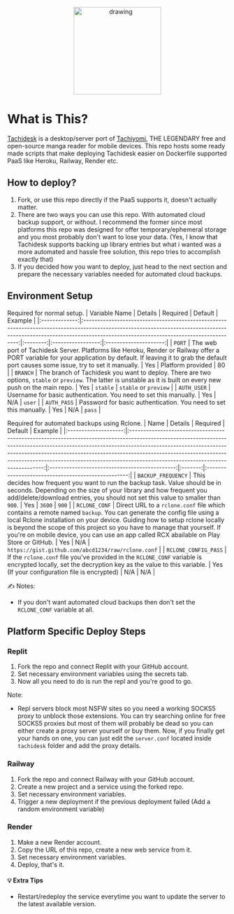 <p align="center"><img src="https://github.com/Suwayomi/Tachidesk/raw/master/server/src/main/resources/icon/faviconlogo.png" alt="drawing" width="200"/></p>

# What is This?
[Tachidesk](https://github.com/Suwayomi/Tachidesk-Server) is a desktop/server port of [Tachiyomi](https://tachiyomi.org), THE LEGENDARY free and open-source manga reader for mobile devices. This repo hosts some ready made scripts that make deploying Tachidesk easier on Dockerfile supported PaaS like Heroku, Railway, Render etc.

## How to deploy?
1. Fork, or use this repo directly if the PaaS supports it, doesn't actually matter.
2. There are two ways you can use this repo. With automated cloud backup support, or without. I recommend the former since most platforms this repo was designed for offer temporary/ephemeral storage and you most probably don't want to lose your data. (Yes, I know that Tachidesk supports backing up library entries but what i wanted was a more automated and hassle free solution, this repo tries to accomplish exactly that)
3. If you decided how you want to deploy, just head to the next section and prepare the necessary variables needed for automated cloud backups.

## Environment Setup
Required for normal setup.
| Variable Name |                                                                                                       Details                                                                                                       | Required |      Default      |        Example        |
|:-------------:|:-------------------------------------------------------------------------------------------------------------------------------------------------------------------------------------------------------------------:|:--------:|:-----------------:|:---------------------:|
|     `PORT`    | The web port of Tachidesk Server. Platforms like Heroku, Render or Railway offer a PORT variable for your application by default. If leaving it to grab the default port causes some issue, try to set it manually. |    Yes   | Platform provided |           80          |
|    `BRANCH`   | The branch of Tachidesk you want to deploy. There are two options, `stable` or `preview`. The latter is unstable as it is built on every new push on the main repo.                                                 |    Yes   |     `stable`      | `stable` or `preview` |
|  `AUTH_USER`  | Username for basic authentication. You need to set this manually.                                                                                                                                                   |    Yes   |        N/A        |         `user`        |
|  `AUTH_PASS`  | Password for basic authentication. You need to set this manually.                                                                                                                                                   |    Yes   |        N/A        |         `pass`        |

Required for automated backups using Rclone.
|         Name         |                                                                                                                                                                                 Details                                                                                                                                                                                 |                    Required                   | Default |                       Example                      |
|:--------------------:|:-----------------------------------------------------------------------------------------------------------------------------------------------------------------------------------------------------------------------------------------------------------------------------------------------------------------------------------------------------------------------:|:---------------------------------------------:|:-------:|:--------------------------------------------------:|
|  `BACKUP_FREQUENCY`  |                                                                   This decides how frequent you want to run the backup task. Value should be in seconds. Depending on the size of your library and how frequent you add/delete/download entries, you should not set this value to smaller than `900`.                                                                   |                      Yes                      |  `3600` |                        `900`                       |
|     `RCLONE_CONF`    | Direct URL to a `rclone.conf` file which contains a remote named `backup`. You can generate the config file using a local Rclone installation on your device. Guiding how to setup rclone locally is beyond the scope of this project so you have to manage that yourself. If you're on mobile device, you can use an app called RCX abailable on Play Store or GitHub. |                      Yes                      |   N/A   | `https://gist.github.com/abcd1234/raw/rclone.conf` |
| `RCLONE_CONFIG_PASS` |                                                                                                           If the `rclone.conf` file you've provided in the `RCLONE_CONF` variable is encrypted locally, set the decryption key as the value to this variable.                                                                                                           | Yes (If your configuration file is encrypted) |   N/A   |                         N/A                        |

✍️ Notes:
- If you don't want automated cloud backups then don't set the `RCLONE_CONF` variable at all.

## Platform Specific Deploy Steps
### Replit
1. Fork the repo and connect Replit with your GitHub account.
2. Set necessary environment variables using the secrets tab.
3. Now all you need to do is run the repl and you're good to go.

Note:
- Repl servers block most NSFW sites so you need a working SOCKS5 proxy to unblock those extensions. You can try searching online for free SOCKS5 proxies but most of them will probably be dead so you can either create a proxy server yourself or buy them. Now, if you finally get your hands on one, you can just edit the `server.conf` located inside `tachidesk` folder and add the proxy details.

### Railway
1. Fork the repo and connect Railway with your GitHub account.
2. Create a new project and a service using the forked repo.
3. Set necessary environment variables.
4. Trigger a new deployment if the previous deployment failed (Add a random environment variable)

### Render
1. Make a new Render account.
2. Copy the URL of this repo, create a new web service from it.
3. Set necessary environment variables.
4. Deploy, that's it.

#### 💡 Extra Tips
- Restart/redeploy the service everytime you want to update the server to the latest available version.